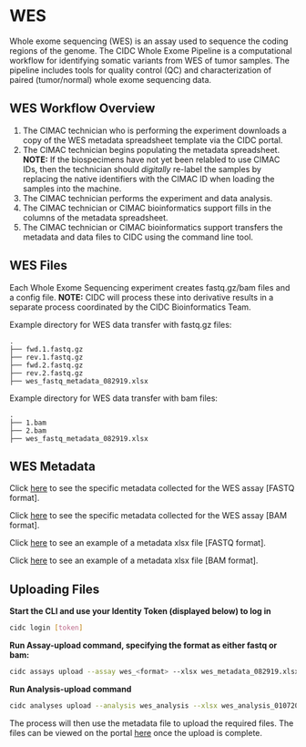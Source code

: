 # WES

Whole exome sequencing (WES) is an assay used to sequence the coding regions of the genome. The CIDC Whole Exome Pipeline is a computational workflow for identifying somatic variants from WES of tumor samples. The pipeline includes tools for quality control (QC) and characterization of paired (tumor/normal) whole exome sequencing data.

## WES Workflow Overview

1. The CIMAC technician who is performing the experiment downloads a copy of the WES metadata spreadsheet template via the CIDC portal.
2. The CIMAC technician begins populating the metadata spreadsheet. **NOTE:** If the biospecimens have not yet been relabled to use CIMAC IDs, then the technician should *digitally* re-label the samples by replacing the native identifiers with the CIMAC ID when loading the samples into the machine.
3. The CIMAC technician performs the experiment and data analysis.
4. The CIMAC technician or CIMAC bioinformatics support fills in the columns of the metadata spreadsheet.
5. The CIMAC technician or CIMAC bioinformatics support transfers the metadata and data files to CIDC using the command line tool.

## WES Files

Each Whole Exome Sequencing experiment creates fastq.gz/bam files and a config file. **NOTE:** CIDC will process these into derivative results in a separate process coordinated by the CIDC Bioinformatics Team. 

Example directory for WES data transfer with fastq.gz files:
```
.
├── fwd.1.fastq.gz
├── rev.1.fastq.gz
├── fwd.2.fastq.gz
├── rev.2.fastq.gz
├── wes_fastq_metadata_082919.xlsx
```

Example directory for WES data transfer with bam files:
```
.
├── 1.bam
├── 2.bam
├── wes_fastq_metadata_082919.xlsx
```

## WES Metadata


Click [here](https://cimac-cidc.github.io/cidc-schemas/docs/templates.metadata.wes_fastq_template.html) to see the specific metadata collected for the WES assay [FASTQ format].

Click [here](https://cimac-cidc.github.io/cidc-schemas/docs/templates.metadata.wes_bam_template.html) to see the specific metadata collected for the WES assay [BAM format].


Click [here](https://github.com/CIMAC-CIDC/cidc-schemas/blob/master/template_examples/wes_fastq_template.xlsx) to see an example of a metadata xlsx file [FASTQ format].

Click [here](https://github.com/CIMAC-CIDC/cidc-schemas/blob/master/template_examples/wes_bam_template.xlsx) to see an example of a metadata xlsx file [BAM format].

## Uploading Files

**Start the CLI and use your Identity Token (displayed below) to log in**
```bash
cidc login [token]
```

**Run Assay-upload command, specifying the format as either fastq or bam:**
```bash
cidc assays upload --assay wes_<format> --xlsx wes_metadata_082919.xlsx
```

**Run Analysis-upload command**
```bash
cidc analyses upload --analysis wes_analysis --xlsx wes_analysis_010720.xlsx
```
The process will then use the metadata file to upload the required files. The files can be viewed on the portal [here](https://stagingportal.cimac-network.org/browse-files) once the upload is complete.